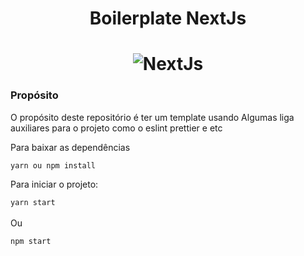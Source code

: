 <h1 align="center">
  Boilerplate NextJs
</h1>

<h1 align="center">
    <img alt="NextJs" src="https://external-content.duckduckgo.com/iu/?u=https%3A%2F%2Fnative.app%2Fwp-content%2Fuploads%2F2019%2F12%2Fnextjs.png&f=1&nofb=1"/>
    <br>
</h1>

### Propósito
 O propósito deste repositório é ter um template usando
Algumas liga auxiliares para o projeto como o eslint prettier e etc


Para baixar as dependências 

``
 yarn ou npm install
``

Para iniciar o projeto:

``
 yarn start
``
<br>
<br>
Ou 

``
 npm start
``
